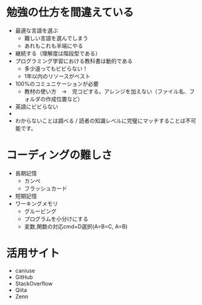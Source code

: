 
# 勉強の仕方を間違えている
- 最適な言語を選ぶ
  - 難しい言語を選んでしまう
  - あれもこれも半端にやる
- 継続する（理解度は階段型である）
- プログラミング学習における教科書は動的である
  - 多少違ってもビビらない！
  - 1年以内のリソースがベスト
- 100%のコミュニケーションが必要
  - 教材の使い方　→　完コピする。アレンジを加えない（ファイル名、フォルダの作成位置など）
- 英語にビビらない
- 
- わからないことは調べる / 読者の知識レベルに完璧にマッチすることは不可能です。

# コーディングの難しさ
- 長期記憶
  - カンペ
  - フラッシュカード
- 短期記憶
- ワーキングメモリ
  - グルーピング
  - プログラムを小分けにする
  - 変数,関数の対応cmd+D選択(A=B=C, A=B)

# 活用サイト
- caniuse
- GitHub
- StackOverflow
- Qiita
- Zenn